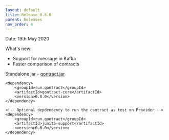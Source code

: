 ```yaml
---
layout: default
title: Release 0.8.0
parent: Releases
nav_order: 4
---
```

Date: 19th May 2020

What's new:
- Support for message in Kafka
- Faster comparison of contracts

Standalone jar - [qontract.jar](https://github.com/qontract/qontract/releases/download/0.8.0/qontract.jar)

```
<dependency>
    <groupId>run.qontract</groupId>
    <artifactId>qontract-core</artifactId>
    <version>0.8.0</version>
</dependency>

<!-- Optional depdendency to run the contract as test on Provider -->
<dependency>
    <groupId>run.qontract</groupId>
    <artifactId>junit5-support</artifactId>
    <version>0.8.0</version>
</dependency>
```
